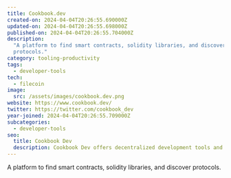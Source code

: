 ```yaml
---
title: Cookbook.dev
created-on: 2024-04-04T20:26:55.690000Z
updated-on: 2024-04-04T20:26:55.698000Z
published-on: 2024-04-04T20:26:55.704000Z
description:
  "A platform to find smart contracts, solidity libraries, and discover
  protocols."
category: tooling-productivity
tags:
  - developer-tools
tech:
  - filecoin
image:
  src: /assets/images/cookbook.dev.png
website: https://www.cookbook.dev/
twitter: https://twitter.com/cookbook_dev
year-joined: 2024-04-04T20:26:55.709000Z
subcategories:
  - developer-tools
seo:
  title: Cookbook Dev
  description: Cookbook Dev offers decentralized development tools and resources.
---
```


A platform to find smart contracts, solidity libraries, and discover protocols.
